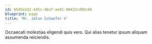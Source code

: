 ```yaml
---
id: 6545e2d2-445c-48af-ae01-80433cd0bc66
blueprint: page
title: 'Mr. Jalon Schaefer V'
---
```

Occaecati molestias eligendi quis vero. Qui alias tenetur ipsum aliquam assumenda reiciendis.